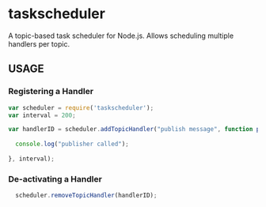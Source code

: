 taskscheduler
=============

A topic-based task scheduler for Node.js. Allows scheduling multiple handlers per topic. 

## USAGE

### Registering a Handler

```javascript
var scheduler = require('taskscheduler');
var interval = 200;

var handlerID = scheduler.addTopicHandler("publish message", function publishExecutor() {
  
  console.log("publisher called");
    
}, interval);
```

### De-activating a Handler

```javascript
  scheduler.removeTopicHandler(handlerID);
```
